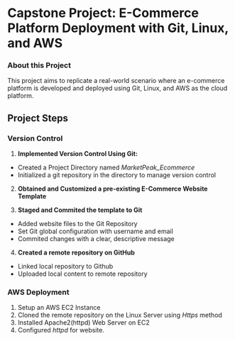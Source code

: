 # **Capstone Project: E-Commerce Platform Deployment with Git, Linux, and AWS**

### About this Project

This project aims to replicate a real-world scenario where an e-commerce platform is developed and deployed using Git, Linux, and AWS as the cloud platform.

## Project Steps

### Version Control

1. **Implemented Version Control Using Git:**
* Created a Project Directory named *MarketPeak_Ecommerce*
* Initialized a git repository in the directory to manage version control

2. **Obtained and Customized a pre-existing E-Commerce Website Template**

3. **Staged and Commited the template to Git**
* Added website files to the Git Repository
* Set Git global configuration with username and email
* Commited changes with a clear, descriptive message

4. **Created a remote repository on GitHub**
* Linked local repository to Github
* Uploaded local content to remote repository

### AWS Deployment

1. Setup an AWS EC2 Instance
2. Cloned the remote repository on the Linux Server using *Https* method
3. Installed Apache2(httpd) Web Server on EC2
4. Configured *httpd* for website.

  
